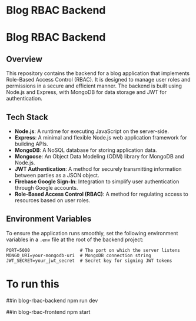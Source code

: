 # Blog RBAC Backend
# Blog RBAC Backend

## Overview
This repository contains the backend for a blog application that implements Role-Based Access Control (RBAC). It is designed to manage user roles and permissions in a secure and efficient manner. The backend is built using Node.js and Express, with MongoDB for data storage and JWT for authentication.

## Tech Stack
- **Node.js**: A runtime for executing JavaScript on the server-side.
- **Express**: A minimal and flexible Node.js web application framework for building APIs.
- **MongoDB**: A NoSQL database for storing application data.
- **Mongoose**: An Object Data Modeling (ODM) library for MongoDB and Node.js.
- **JWT Authentication**: A method for securely transmitting information between parties as a JSON object.
- **Firebase Google Sign-In**: Integration to simplify user authentication through Google accounts.
- **Role-Based Access Control (RBAC)**: A method for regulating access to resources based on user roles.

## Environment Variables
To ensure the application runs smoothly, set the following environment variables in a `.env` file at the root of the backend project:

```env
PORT=5000                   # The port on which the server listens
MONGO_URI=your-mongodb-uri  # MongoDB connection string
JWT_SECRET=your_jwt_secret  # Secret key for signing JWT tokens
```

# To run this 

##in blog-rbac-backend
npm run dev

##in blog-rbac-frontend
npm start
